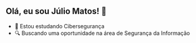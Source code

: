 ## Olá, eu sou Júlio Matos! 🫡
- 🌱 Estou estudando Cibersegurança
- 🔍 Buscando uma oportunidade na área de Segurança da Informação
